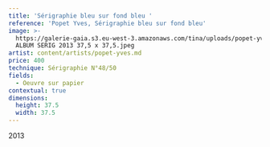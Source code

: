 ```yaml
---
title: 'Sérigraphie bleu sur fond bleu '
reference: 'Popet Yves, Sérigraphie bleu sur fond bleu'
image: >-
  https://galerie-gaia.s3.eu-west-3.amazonaws.com/tina/uploads/popet-yves/galerie-gaia-popet-yves-48 
  ALBUM SERIG 2013 37,5 x 37,5.jpeg
artist: content/artists/popet-yves.md
price: 400
technique: Sérigraphie N°48/50
fields:
  - Oeuvre sur papier
contextual: true
dimensions:
  height: 37.5
  width: 37.5
---
```


2013
